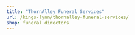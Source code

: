 ```yaml
---
title: "ThornAlley Funeral Services"
url: /kings-lynn/thornalley-funeral-services/
shop: funeral directors
---
```

